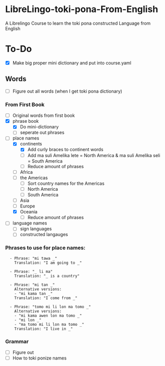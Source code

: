 # LibreLingo-toki-pona-From-English
A Librelingo Course to learn the toki pona constructed Language from English
# To-Do
- [x] Make big proper mini dictionary and put into course.yaml
## Words
- [ ] Figure out all words (when I get toki pona dictionary)
### From First Book
- [ ] Original words from first book
- [x] phrase book
  - [x] Do mini-dictionary
  - [ ] seperate out phrases
- [ ] place names
  - [x] continents
    - [x] Add curly braces to continent words
    - [ ] Add ma suli Amelika lete = North America & ma suli Amelika seli = South America
    - [ ] Reduce amount of phrases
  - [ ] Africa
  - [ ] the Americas
    - [ ] Sort country names for the Americas
    - [ ] North America
    - [ ] South America
  - [ ] Asia
  - [ ] Europe
  - [x] Oceania
    - [ ] Reduce amount of phrases
- [ ] language names
  - [ ] sign languages
  - [ ] constructed langauges

### Phrases to use for place names: 
```
  - Phrase: "mi tawa _"
    Translation: "I am going to _"
  
  - Phrase: "_ li ma"
    Translation: "_ is a country"
    
  - Phrase: "mi tan _"
    Alternative versions:
    - "mi kama tan _"
    Translation: "I come from _"
    
  - Phrase: "tomo mi li lon ma tomo _"
    Alternative versions:
    - "mi kama awen lon ma tomo _"
    - "mi lon _"
    - "ma tomo mi li lon ma tomo _" 
    Translation: "I live in _"
```

### Grammar
- [ ] Figure out
- [ ] How to toki ponize names
